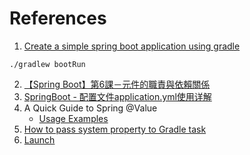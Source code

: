 # References
1. [Create a simple spring boot application using gradle](https://jenciso.github.io/blog/create-a-simple-spring-boot-application-with-gradle/)

```
./gradlew bootRun
```
2. [【Spring Boot】第6課－元件的職責與依賴關係](https://chikuwa-tech-study.blogspot.com/2021/05/spring-boot-bean-introduction.html)
3. [SpringBoot - 配置文件application.yml使用详解](https://www.hangge.com/blog/cache/detail_2459.html)
4. A Quick Guide to Spring @Value
    * [Usage Examples](https://www.baeldung.com/spring-value-annotation#usage-examples)
5. [How to pass system property to Gradle task](https://stackoverflow.com/questions/23367507/how-to-pass-system-property-to-gradle-task/52947375#52947375)
6. [Launch](https://code.visualstudio.com/docs/java/java-debugging#_launch)